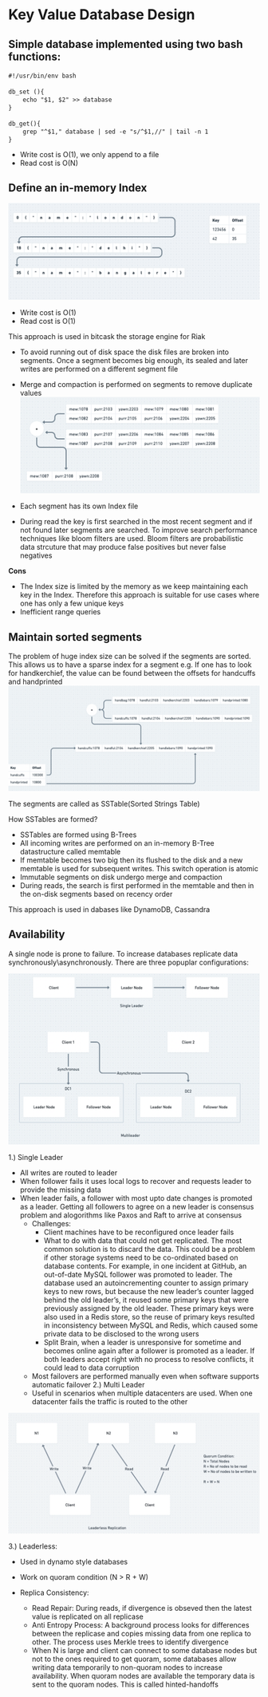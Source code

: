 # Key Value Database Design

## Simple database implemented using two bash functions:
```
#!/usr/bin/env bash

db_set (){
    echo "$1, $2" >> database
}

db_get(){
    grep "^$1," database | sed -e "s/^$1,//" | tail -n 1
}
```

- Write cost is O(1), we only append to a file
- Read cost is O(N)

## Define an in-memory Index

![alt text](SimpleDatabaseWithIndex.png)

- Write cost is O(1) 
- Read cost is O(1)

This approach is used in bitcask the storage engine for Riak

- To avoid running out of disk space the disk files are broken into segments. Once a segment becomes big enough, its sealed and later writes are performed on a different segment file
- Merge and compaction is performed on segments to remove duplicate values 
![alt text](MergeCompaction.png)

- Each segment has its own Index file
- During read the key is first searched in the most recent segment and if not found later segments are searched. To improve search performance techniques like bloom filters are used. Bloom filters are probabilistic data strcuture that may produce false positives but never false negatives

**Cons** 
- The Index size is limited by the memory as we keep maintaining each key in the Index. Therefore this approach is suitable for use cases where one has only a few unique keys
- Inefficient range queries

## Maintain sorted segments

The problem of huge index size can be solved if the segments are sorted. This allows us to have a sparse index for a segment e.g. If one has to look for handkerchief, the value can be found between the offsets for handcuffs and handprinted
![alt text](SSTables.png)

The segments are called as SSTable(Sorted Strings Table)

How SSTables are formed?
- SSTables are formed using B-Trees
- All incoming writes are performed on an in-memory B-Tree datastructure called memtable
- If memtable becomes two big then its flushed to the disk and a new memtable is used for subsequent writes. This switch operation is atomic
- Immutable segments on disk undergo merge and compaction
- During reads, the search is first performed in the memtable and then in the on-disk segments based on recency order

This approach is used in dabases like DynamoDB, Cassandra

## Availability

A single node is prone to failure. To increase databases replicate data synchronously\asynchronously. There are three popuplar configurations:

![alt text](SingleMultileaderReplicaConfigs.png)

1.) Single Leader
- All writes are routed to leader
- When follower fails it uses local logs to recover and requests leader to provide the missing data
- When leader fails, a follower with most upto date changes is promoted as a leader. Getting all followers to agree on a new leader is consensus problem and alogorithms like Paxos and Raft to arrive at consensus
    - Challenges:
        - Client machines have to be reconfigured once leader fails
        - What to do with data that could not get replicated. The most common solution is to discard the data. This could be a problem if other storage systems need to be co-ordinated based on database contents. For example, in one incident at GitHub, an out-of-date MySQL follower was promoted to leader. The database used an autoincrementing counter to assign primary keys to new rows, but because the new leader’s counter lagged behind the old leader’s, it reused some primary keys that were previously assigned by the old leader. These primary keys were also used in a Redis store, so the reuse of primary keys resulted in inconsistency between MySQL and Redis, which caused some private data to be disclosed to the wrong users
        - Split Brain, when a leader is unresponsive for sometime and becomes online again after a follower is promoted as a leader. If both leaders accept right with no process to resolve conflicts, it could lead to data corruption
    - Most failovers are performed manually even when software supports automatic failover
2.) Multi Leader
    - Useful in scenarios when multiple datacenters are used. When one datacenter fails the traffic is routed to the other


![alt text](LeaderlessReplication.png)

3.) Leaderless:
- Used in dynamo style databases
- Work on quoram condition (N > R + W)
    
- Replica Consistency:
    - Read Repair: During reads, if divergence is obseved then the latest value is replicated on all replicase
    - Anti Entropy Process: A background process looks for differences between the replicase and copies missing data from one replica to other. The process uses Merkle trees to identify divergence
    - When N is large and client can connect to some database nodes but not to the ones required to get quoram, some databases allow writing data temporarily to non-quoram nodes to increase availability. When quoram nodes are available the temporary data is sent to the quoram nodes. This is called hinted-handoffs

